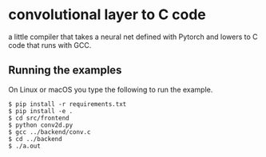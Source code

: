 # convolutional layer to C code
a little compiler that takes a neural net defined with Pytorch and lowers to C code that runs with GCC.

## Running the examples

On Linux or macOS you type the following to run the example. 

```
$ pip install -r requirements.txt
$ pip install -e .
$ cd src/frontend
$ python conv2d.py
$ gcc ../backend/conv.c
$ cd ../backend
$ ./a.out
```
